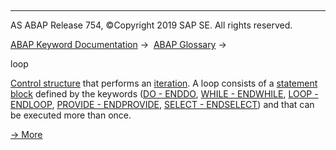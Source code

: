   

* * *

AS ABAP Release 754, ©Copyright 2019 SAP SE. All rights reserved.

[ABAP Keyword Documentation](javascript:call_link\('abenabap.htm'\)) →  [ABAP Glossary](javascript:call_link\('abenabap_glossary.htm'\)) → 

loop

[Control structure](javascript:call_link\('abencontrol_structure_glosry.htm'\) "Glossary Entry") that performs an [iteration](javascript:call_link\('abeniteration_glosry.htm'\) "Glossary Entry"). A loop consists of a [statement block](javascript:call_link\('abenstatement_block_glosry.htm'\) "Glossary Entry") defined by the keywords ([DO - ENDDO](javascript:call_link\('abapdo.htm'\)), [WHILE - ENDWHILE](javascript:call_link\('abapwhile.htm'\)), [LOOP - ENDLOOP](javascript:call_link\('abaploop_at_itab.htm'\)), [PROVIDE - ENDPROVIDE](javascript:call_link\('abapprovide.htm'\)), [SELECT - ENDSELECT](javascript:call_link\('abapselect.htm'\))) and that can be executed more than once.

[→ More](javascript:call_link\('abenabap_loops.htm'\))